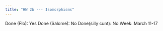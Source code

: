 ```yaml
---
title: "HW 2b --- Isomorphisms"
---
```

Done (Flo): Yes
Done (Salome): No
Done(silly cunt): No
Week: March 11-17
